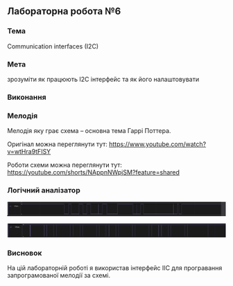 ## Лабораторна робота №6

### Тема

Communication interfaces (I2C)

### Мета

зрозуміти як працюють I2C інтерфейс та як його налаштовувати

### Виконання

### Мелодія

Мелодія яку грає схема – основна тема Гаррі Поттера.

Оригінал можна переглянути тут: <https://www.youtube.com/watch?v=wtHra9tFISY>

Роботи схеми можна переглянути тут: <https://youtube.com/shorts/NAppnNWpjSM?feature=shared>

### Логічний аналізатор

![Рисунок 1 - Збільшене зображення](bigone.png)

![Рисунок 2 - Повна мелодія](full.png)

### Висновок

На цій лабораторній роботі я використав інтерфейс IIC для програвання запрограмованої мелодії за схемі.
